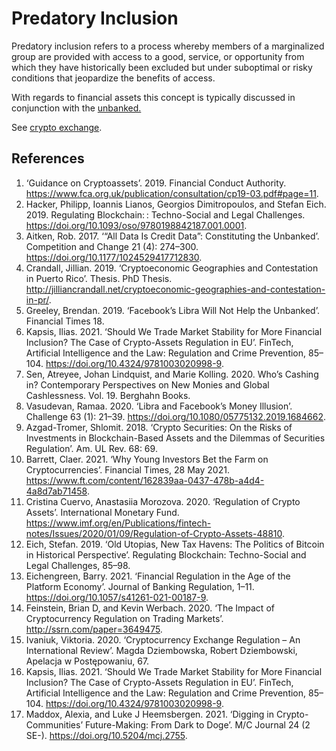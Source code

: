 # Predatory Inclusion
Predatory inclusion refers to a process whereby members of a marginalized group are provided with access to a good, service, or opportunity from which they have historically been excluded but under suboptimal or risky conditions that jeopardize the benefits of access.

With regards to financial assets this concept is typically discussed in conjunction with the [unbanked.](unbanked..md)

See [crypto exchange](crypto-exchange.md).

## References
1. ‘Guidance on Cryptoassets’. 2019. Financial Conduct Authority. https://www.fca.org.uk/publication/consultation/cp19-03.pdf#page=11.
1. Hacker, Philipp, Ioannis Lianos, Georgios Dimitropoulos, and Stefan Eich. 2019. Regulating Blockchain: : Techno-Social and Legal Challenges. https://doi.org/10.1093/oso/9780198842187.001.0001.
1. Aitken, Rob. 2017. ‘“All Data Is Credit Data”: Constituting the Unbanked’. Competition and Change 21 (4): 274–300. https://doi.org/10.1177/1024529417712830.
1. Crandall, Jillian. 2019. ‘Cryptoeconomic Geographies and Contestation in Puerto Rico’. Thesis. PhD Thesis. http://jilliancrandall.net/cryptoeconomic-geographies-and-contestation-in-pr/.
1. Greeley, Brendan. 2019. ‘Facebook’s Libra Will Not Help the Unbanked’. Financial Times 18.
1. Kapsis, Ilias. 2021. ‘Should We Trade Market Stability for More Financial Inclusion? The Case of Crypto-Assets Regulation in EU’. FinTech, Artificial Intelligence and the Law: Regulation and Crime Prevention, 85–104. https://doi.org/10.4324/9781003020998-9.
1. Sen, Atreyee, Johan Lindquist, and Marie Kolling. 2020. Who’s Cashing in? Contemporary Perspectives on New Monies and Global Cashlessness. Vol. 19. Berghahn Books.
1. Vasudevan, Ramaa. 2020. ‘Libra and Facebook’s Money Illusion’. Challenge 63 (1): 21–39. https://doi.org/10.1080/05775132.2019.1684662.
1. Azgad-Tromer, Shlomit. 2018. ‘Crypto Securities: On the Risks of Investments in Blockchain-Based Assets and the Dilemmas of Securities Regulation’. Am. UL Rev. 68: 69.
1. Barrett, Claer. 2021. ‘Why Young Investors Bet the Farm on Cryptocurrencies’. Financial Times, 28 May 2021. https://www.ft.com/content/162839aa-0437-478b-a4d4-4a8d7ab71458.
1. Cristina Cuervo, Anastasiia Morozova. 2020. ‘Regulation of Crypto Assets’. International Monetary Fund. https://www.imf.org/en/Publications/fintech-notes/Issues/2020/01/09/Regulation-of-Crypto-Assets-48810.
1. Eich, Stefan. 2019. ‘Old Utopias, New Tax Havens: The Politics of Bitcoin in Historical Perspective’. Regulating Blockchain: Techno-Social and Legal Challenges, 85–98.
1. Eichengreen, Barry. 2021. ‘Financial Regulation in the Age of the Platform Economy’. Journal of Banking Regulation, 1–11. https://doi.org/10.1057/s41261-021-00187-9.
1. Feinstein, Brian D, and Kevin Werbach. 2020. ‘The Impact of Cryptocurrency Regulation on Trading Markets’. http://ssrn.com/paper=3649475.
1. Ivaniuk, Viktoria. 2020. ‘Cryptocurrency Exchange Regulation – An International Review’. Magda Dziembowska, Robert Dziembowski, Apelacja w Postępowaniu, 67.
1. Kapsis, Ilias. 2021. ‘Should We Trade Market Stability for More Financial Inclusion? The Case of Crypto-Assets Regulation in EU’. FinTech, Artificial Intelligence and the Law: Regulation and Crime Prevention, 85–104. https://doi.org/10.4324/9781003020998-9.
1. Maddox, Alexia, and Luke J Heemsbergen. 2021. ‘Digging in Crypto-Communities’ Future-Making: From Dark to Doge’. M/C Journal 24 (2 SE-). https://doi.org/10.5204/mcj.2755.